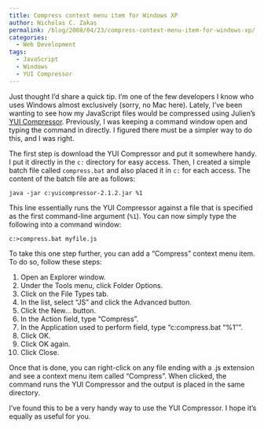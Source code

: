 ```yaml
---
title: Compress context menu item for Windows XP
author: Nicholas C. Zakas
permalink: /blog/2008/04/23/compress-context-menu-item-for-windows-xp/
categories:
  - Web Development
tags:
  - JavaScript
  - Windows
  - YUI Compressor
---
```

Just thought I&#8217;d share a quick tip. I&#8217;m one of the few developers I know who uses Windows almost exclusively (sorry, no Mac here). Lately, I&#8217;ve been wanting to see how my JavaScript files would be compressed using Julien&#8217;s <a title="YUI Compressor" rel="external" href="http://developer.yahoo.com/yui/compressor/">YUI Compressor</a>. Previously, I was keeping a command window open and typing the command in directly. I figured there must be a simpler way to do this, and I was right.

The first step is download the YUI Compressor and put it somewhere handy. I put it directly in the `c:` directory for easy access. Then, I created a simple batch file called `compress.bat` and also placed it in `c:` for each access. The content of the batch file are as follows:

`java -jar c:yuicompressor-2.1.2.jar %1`

This line essentially runs the YUI Compressor against a file that is specified as the first command-line argument (`%1`). You can now simply type the following into a command window:

`c:>compress.bat myfile.js`

To take this one step further, you can add a &#8220;Compress&#8221; context menu item. To do so, follow these steps:

  1. Open an Explorer window.
  2. Under the Tools menu, click Folder Options.
  3. Click on the File Types tab.
  4. In the list, select &#8220;JS&#8221; and click the Advanced button.
  5. Click the New&#8230; button.
  6. In the Action field, type &#8220;Compress&#8221;.
  7. In the Application used to perform field, type &#8220;c:compress.bat &#8220;%1&#8243;&#8221;.
  8. Click OK.
  9. Click OK again.
 10. Click Close.

Once that is done, you can right-click on any file ending with a .js extension and see a context menu item called &#8220;Compress&#8221;. When clicked, the command runs the YUI Compressor and the output is placed in the same directory.

I&#8217;ve found this to be a very handy way to use the YUI Compressor. I hope it&#8217;s equally as useful for you.
